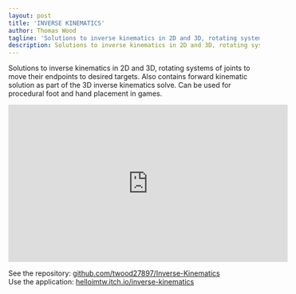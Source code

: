 ```yaml
---
layout: post
title: 'INVERSE KINEMATICS'
author: Thomas Wood
tagline: 'Solutions to inverse kinematics in 2D and 3D, rotating systems of joint to move its end to a target'
description: Solutions to inverse kinematics in 2D and 3D, rotating systems of joint to move its end to a target
---
```


Solutions to inverse kinematics in 2D and 3D, rotating systems of joints to move their endpoints to desired targets. Also contains forward kinematic solution as part of the 3D inverse kinematics solve. Can be used for procedural foot and hand placement in games.

<iframe width="560" height="315" src="https://www.youtube.com/embed/madvqmYazKY" frameborder="0" allow="accelerometer; autoplay; encrypted-media; gyroscope; picture-in-picture" allowfullscreen></iframe><br/>

See the repository: [github.com/twood27897/Inverse-Kinematics](https://github.com/twood27897/Inverse-Kinematics)<br/>
Use the application: [helloimtw.itch.io/inverse-kinematics](https://helloimtw.itch.io/inverse-kinematics)<br/>
